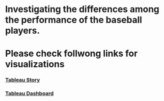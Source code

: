 # Investigating the differences among the performance of the baseball players.

# Please check follwong links for visualizations

### [Tableau Story](https://public.tableau.com/profile/lasa6459#!/vizhome/IdentificationofdifferencesamongtheperformanceofthebaseballplayersusingTableau-afterfeedback_storyform/Storyfortheanalysis)

### [Tableau Dashboard](https://public.tableau.com/profile/lasa6459#!/vizhome/IdentificationofdifferencesamongtheperformanceofthebaseballplayersusingTableau-afterfeedback_storyform/Summary_dashboard)